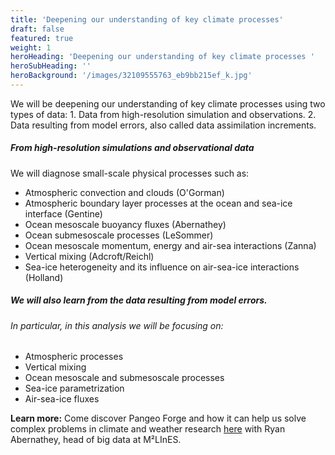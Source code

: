 ```yaml
---
title: 'Deepening our understanding of key climate processes'
draft: false
featured: true
weight: 1
heroHeading: 'Deepening our understanding of key climate processes '
heroSubHeading: ''
heroBackground: '/images/32109555763_eb9bb215ef_k.jpg'
---
```


We will be deepening our understanding of key climate processes using two types of data: 1. Data from high-resolution simulation and observations. 2. Data resulting from model errors, also called data assimilation increments.    
  
##### From high-resolution simulations and observational data
We will diagnose small-scale physical processes such as:


* Atmospheric convection and clouds (O'Gorman)
* Atmospheric boundary layer processes at the ocean and sea-ice interface (Gentine)
* Ocean mesoscale buoyancy fluxes (Abernathey)
* Ocean submesoscale processes (LeSommer)
* Ocean mesoscale momentum, energy and air-sea interactions (Zanna)
* Vertical mixing (Adcroft/Reichl)
* Sea-ice heterogeneity and its influence on air-sea-ice interactions (Holland)

##### We will also learn from the data resulting from model errors. 

###### In particular, in this analysis we will be focusing on:

* Atmospheric processes
* Vertical mixing
* Ocean mesoscale and submesoscale processes
* Sea-ice parametrization
* Air-sea-ice fluxes 

**Learn more:**
Come discover Pangeo Forge and how it can help us solve complex problems in climate and weather research [here](https://vimeo.com/510830389) with Ryan Abernathey, head of big data at M²LInES. 
